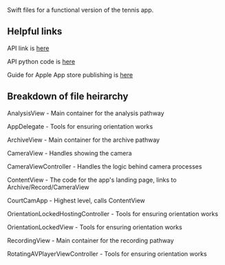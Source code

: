 Swift files for a functional version of the tennis app.

## Helpful links

API link is [here](http://tennis-lb-api-308609498.us-east-1.elb.amazonaws.com/docs#/default/upload_video_upload_post)

API python code is [here](http://youtube.com)

Guide for Apple App store publishing is [here](https://docs.google.com/document/d/1yzudAkzDLAEHwZn63od8n-9wG33_ITMqXDPEGZJMCW4/edit?usp=sharing)

## Breakdown of file heirarchy

AnalysisView - Main container for the analysis pathway

AppDelegate - Tools for ensuring orientation works

ArchiveView - Main container for the archive pathway

CameraView - Handles showing the camera 

CameraViewController - Handles the logic behind camera processes

ContentView - The code for the app's landing page, links to Archive/Record/CameraView

CourtCamApp - Highest level, calls ContentView

OrientationLockedHostingController - Tools for ensuring orientation works

OrientationLockedView - Tools for ensuring orientation works

RecordingView - Main container for the recording pathway

RotatingAVPlayerViewController - Tools for ensuring orientation works
